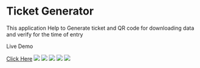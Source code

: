 <h1>Ticket Generator</h1>
<p>This application Help to Generate ticket and QR code for downloading data and verify for the time of entry</p>
<p>Live Demo</p>
<a href="https://kidoworld.000webhostapp.com/ticket/ticketbook.html">Click Here</a>
<img src="https://shivesh947.github.io/imagesforreadme/tketbuk1.PNG" />
<img src="https://shivesh947.github.io/imagesforreadme/tketbuk2.PNG" />
<img src="https://shivesh947.github.io/imagesforreadme/tketbuk3.PNG" />
<img src="https://shivesh947.github.io/imagesforreadme/tketbuk4.PNG" />
<img src="https://shivesh947.github.io/imagesforreadme/tketbuk5.PNG" />
